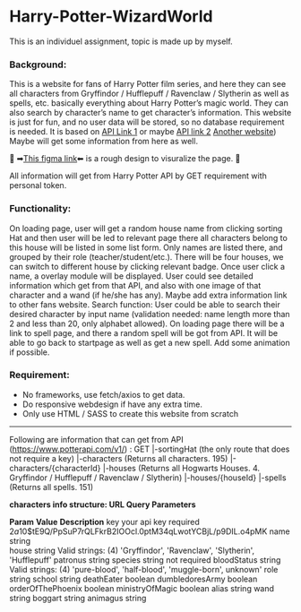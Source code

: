 # Harry-Potter-WizardWorld
This is an individuel assignment, topic is made up by myself.

### Background:
This is a website for fans of Harry Potter film series, and here they can see all characters from Gryffindor / Hufflepuff / Ravenclaw / Slytherin as well as spells, etc. basically everything about Harry Potter’s magic world. They can also search by character’s name to get character’s information. This website is just for fun, and no user data will be stored, so no database requirement is needed. It is based on [API Link 1](https://www.potterapi.com/v1/) or maybe [API link 2](https://hp-api.herokuapp.com/) [Another website](https://www.wizardingworld.com/discover/films)) Maybe will get some information from here as well.

🌟 ➡[This figma link](https://www.figma.com/file/Aw0kz9EIwQ3sLLlBpNGe2P/Harry-Potter?node-id=0%3A1)⬅ is a rough design to visuralize the page. 🌟

All information will get from Harry Potter API by GET requirement with personal token.

### Functionality: 
On loading page, user will get a random house name from clicking sorting Hat and then user will be led to relevant page there all characters belong to this house will be listed in some list form. Only names are listed there, and grouped by their role (teacher/student/etc.). There will be four houses, we can switch to different house by clicking relevant badge.
Once user click a name, a overlay module will be displayed. User could see detailed information which get from that API, and also with one image of that character and a wand (if he/she has any). Maybe add extra information link to other fans website.
Search function: User could be able to search their desired character by input name (validation needed: name length more than 2 and less than 20, only alphabet allowed).
On loading page there will be a link to spell page, and there a random spell will be got from API. It will be able to go back to startpage as well as get a new spell. Add some animation if possible.

### Requirement:
- No frameworks, use fetch/axios to get data.
- Do responsive webdesign if have any extra time.
- Only use HTML / SASS to create this website from scratch

---
Following are information that can get from API (https://www.potterapi.com/v1/) :
GET     |-sortingHat (the only route that does not require a key)
        |-characters (Returns all characters.  195)
        |-characters/{characterId}
        |-houses (Returns all Hogwarts Houses. 4. 
                  Gryffindor / Hufflepuff / Ravenclaw / Slytherin)
        |-houses/{houseId}
        |-spells (Returns all spells. 151)

**characters info structure: URL Query Parameters**

**Param**            **Value**       **Description**
key                   your api key    required   $2a$10$tE9Q/PpSuP7rQLFkrB2IOOcl.0ptM34qLwotYCBjL/p9DIL.o4pMK
name                  string      
house                 string          Valid strings: (4)  'Gryffindor', 'Ravenclaw', 'Slytherin', 'Hufflepuff'
patronus              string
species               string          not required
bloodStatus           string          Valid strings: (4)  'pure-blood', 'half-blood', 'muggle-born', unknown' 
role                  string
school                string
deathEater            boolean
dumbledoresArmy       boolean
orderOfThePhoenix     boolean
ministryOfMagic       boolean
alias                 string
wand                  string
boggart               string
animagus              string



